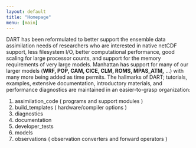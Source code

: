 ```yaml
---
layout: default
title: "Homepage"
menu: [main]
---
```


DART has been reformulated to better support the ensemble data assimilation needs of researchers who are interested in native netCDF support, less filesystem I/O, better computational performance, good scaling for large processor counts, and support for the memory requirements of very large models. Manhattan has support for many of our larger models (**WRF, POP, CAM, CICE, CLM, ROMS, MPAS_ATM,** ...) with many more being added as time permits. The hallmarks of DART; tutorials, examples, extensive documentation, introductory materials, and performance diagnostics are maintained in an easier-to-grasp organization:

1. assimilation_code ( programs and support modules )
2. build_templates ( hardware/compiler options )
3. diagnostics
4. documentation
5. developer_tests
6. models
7. observations ( observation converters and forward operators )
